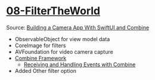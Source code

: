 # [08-FilterTheWorld](https://github.com/mobilelabclass-itp/08-FilterTheWorld)

Source: [Building a Camera App With SwiftUI and Combine](https://www.kodeco.com/26244793-building-a-camera-app-with-swiftui-and-combine)

- ObservableObject for view model data
- CoreImage for filters
- AVFoundation for video camera capture
- [Combine Framework](https://developer.apple.com/documentation/combine)
  - [Receiving and Handling Events with Combine](https://developer.apple.com/documentation/combine/receiving-and-handling-events-with-combine)
- Added Other filter option
